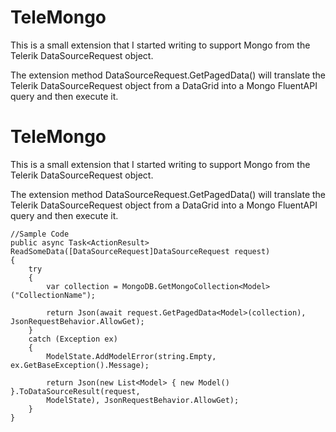 # TeleMongo
This is a small extension that I started writing to support Mongo from the Telerik DataSourceRequest object.

The extension method DataSourceRequest.GetPagedData<T>() will translate the Telerik DataSourceRequest object from a DataGrid into a Mongo FluentAPI query and then execute it.

# TeleMongo
This is a small extension that I started writing to support Mongo from the Telerik DataSourceRequest object.

The extension method DataSourceRequest.GetPagedData<T>() will translate the Telerik DataSourceRequest object from a DataGrid into a Mongo FluentAPI query and then execute it.

    //Sample Code
    public async Task<ActionResult> ReadSomeData([DataSourceRequest]DataSourceRequest request)
    {
    	try
    	{
    		var collection = MongoDB.GetMongoCollection<Model>("CollectionName");
    
    		return Json(await request.GetPagedData<Model>(collection), JsonRequestBehavior.AllowGet);
    	}
    	catch (Exception ex)
    	{
    		ModelState.AddModelError(string.Empty, ex.GetBaseException().Message);

    		return Json(new List<Model> { new Model() }.ToDataSourceResult(request, 
    		ModelState), JsonRequestBehavior.AllowGet);
    	}
    }
